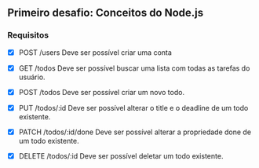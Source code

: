 ## Primeiro desafio: Conceitos do Node.js

### Requisitos

- [x] POST /users
      Deve ser possível criar uma conta

- [x] GET /todos
      Deve ser possível buscar uma lista com todas as tarefas do usuário.

- [x] POST /todos
      Deve ser possível criar um novo todo.

- [x] PUT /todos/:id
      Deve ser possível alterar o title e o deadline de um todo existente.

- [x] PATCH /todos/:id/done
      Deve ser possível alterar a propriedade done de um todo existente.

- [x] DELETE /todos/:id
      Deve ser possível deletar um todo existente.

